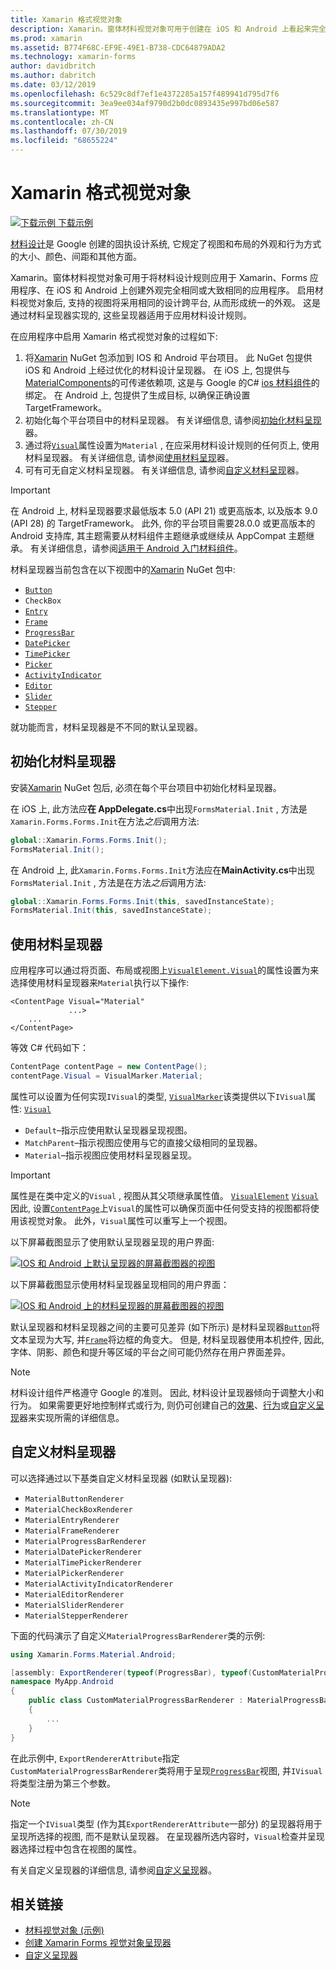 ```yaml
---
title: Xamarin 格式视觉对象
description: Xamarin。窗体材料视觉对象可用于创建在 iOS 和 Android 上看起来完全相同或大致相同的 Xamarin 应用程序。
ms.prod: xamarin
ms.assetid: B774F68C-EF9E-49E1-B738-CDC64879ADA2
ms.technology: xamarin-forms
author: davidbritch
ms.author: dabritch
ms.date: 03/12/2019
ms.openlocfilehash: 6c529c8df7ef1e4372285a157f489941d795d7f6
ms.sourcegitcommit: 3ea9ee034af9790d2b0dc0893435e997bd06e587
ms.translationtype: MT
ms.contentlocale: zh-CN
ms.lasthandoff: 07/30/2019
ms.locfileid: "68655224"
---
```

# <a name="xamarinforms-material-visual"></a>Xamarin 格式视觉对象

[![下载示例](~/media/shared/download.png) 下载示例](https://docs.microsoft.com/samples/xamarin/xamarin-forms-samples/userinterface-visualdemos)

[材料设计](https://material.io)是 Google 创建的固执设计系统, 它规定了视图和布局的外观和行为方式的大小、颜色、间距和其他方面。

Xamarin。窗体材料视觉对象可用于将材料设计规则应用于 Xamarin、Forms 应用程序、在 iOS 和 Android 上创建外观完全相同或大致相同的应用程序。 启用材料视觉对象后, 支持的视图将采用相同的设计跨平台, 从而形成统一的外观。 这是通过材料呈现器实现的, 这些呈现器适用于应用材料设计规则。

在应用程序中启用 Xamarin 格式视觉对象的过程如下:

1. 将[Xamarin](https://www.nuget.org/packages/Xamarin.Forms.Visual.Material/) NuGet 包添加到 IOS 和 Android 平台项目。 此 NuGet 包提供 iOS 和 Android 上经过优化的材料设计呈现器。 在 iOS 上, 包提供与[MaterialComponents](https://www.nuget.org/packages/Xamarin.iOS.MaterialComponents)的可传递依赖项, 这是与 Google 的C# [ios 材料组件](https://material.io/develop/ios/)的绑定。 在 Android 上, 包提供了生成目标, 以确保正确设置 TargetFramework。
1. 初始化每个平台项目中的材料呈现器。 有关详细信息, 请参阅[初始化材料呈现](#initialize-material-renderers)器。
1. 通过将[`Visual`](xref:Xamarin.Forms.VisualElement.Visual)属性设置为`Material` , 在应采用材料设计规则的任何页上, 使用材料呈现器。 有关详细信息, 请参阅[使用材料呈现](#consume-material-renderers)器。
1. 可有可无自定义材料呈现器。 有关详细信息, 请参阅[自定义材料呈现](#customize-material-renderers)器。

> [!IMPORTANT]
> 在 Android 上, 材料呈现器要求最低版本 5.0 (API 21) 或更高版本, 以及版本 9.0 (API 28) 的 TargetFramework。 此外, 你的平台项目需要28.0.0 或更高版本的 Android 支持库, 其主题需要从材料组件主题继承或继续从 AppCompat 主题继承。 有关详细信息，请参阅[适用于 Android 入门材料组件](https://github.com/material-components/material-components-android/blob/master/docs/getting-started.md)。

材料呈现器当前包含在以下视图中的[Xamarin](https://www.nuget.org/packages/Xamarin.Forms.Visual.Material/) NuGet 包中:

- [`Button`](xref:Xamarin.Forms.Button)
- `CheckBox`
- [`Entry`](xref:Xamarin.Forms.Entry)
- [`Frame`](xref:Xamarin.Forms.Frame)
- [`ProgressBar`](xref:Xamarin.Forms.ProgressBar)
- [`DatePicker`](xref:Xamarin.Forms.DatePicker)
- [`TimePicker`](xref:Xamarin.Forms.TimePicker)
- [`Picker`](xref:Xamarin.Forms.Picker)
- [`ActivityIndicator`](xref:Xamarin.Forms.ActivityIndicator)
- [`Editor`](xref:Xamarin.Forms.Editor)
- [`Slider`](xref:Xamarin.Forms.Slider)
- [`Stepper`](xref:Xamarin.Forms.Stepper)

就功能而言，材料呈现器是不不同的默认呈现器。

## <a name="initialize-material-renderers"></a>初始化材料呈现器

安装[Xamarin](https://www.nuget.org/packages/Xamarin.Forms.Visual.Material/) NuGet 包后, 必须在每个平台项目中初始化材料呈现器。

在 iOS 上, 此方法应**在 AppDelegate.cs**中出现`FormsMaterial.Init` , 方法是`Xamarin.Forms.Forms.Init`在方法*之后*调用方法:

```csharp
global::Xamarin.Forms.Forms.Init();
FormsMaterial.Init();
```

在 Android 上, 此`Xamarin.Forms.Forms.Init`方法应在**MainActivity.cs**中出现`FormsMaterial.Init` , 方法是在方法*之后*调用方法:

```csharp
global::Xamarin.Forms.Forms.Init(this, savedInstanceState);
FormsMaterial.Init(this, savedInstanceState);
```

## <a name="consume-material-renderers"></a>使用材料呈现器

应用程序可以通过将页面、布局或视图上[`VisualElement.Visual`](xref:Xamarin.Forms.VisualElement.Visual)的属性设置为来选择使用材料呈现器来`Material`执行以下操作:

```xaml
<ContentPage Visual="Material"
             ...>
    ...
</ContentPage>
```

等效 C# 代码如下：

```csharp
ContentPage contentPage = new ContentPage();
contentPage.Visual = VisualMarker.Material;
```

属性可以设置为任何实现`IVisual`的类型, [`VisualMarker`](xref:Xamarin.Forms.VisualMarker)该类提供以下`IVisual`属性: [`Visual`](xref:Xamarin.Forms.VisualElement.Visual)

- `Default`–指示应使用默认呈现器呈现视图。
- `MatchParent`–指示视图应使用与它的直接父级相同的呈现器。
- `Material`–指示视图应使用材料呈现器呈现。

> [!IMPORTANT]
> 属性是在类中定义的`Visual` , 视图从其父项继承属性值。 [`VisualElement`](xref:Xamarin.Forms.VisualElement) [`Visual`](xref:Xamarin.Forms.VisualElement.Visual) 因此, 设置[`ContentPage`](xref:Xamarin.Forms.ContentPage)上`Visual`的属性可以确保页面中任何受支持的视图都将使用该视觉对象。 此外，`Visual`属性可以重写上一个视图。

以下屏幕截图显示了使用默认呈现器呈现的用户界面:

[![IOS 和 Android 上默认呈现器的屏幕截图](material-visual-images/default-renderers.png "使用默认呈现")器的视图](material-visual-images/default-renderers-large.png#lightbox)

以下屏幕截图显示使用材料呈现器呈现相同的用户界面：

[![IOS 和 Android 上的材料呈现器的屏幕截图](material-visual-images/material-renderers.png "使用材料呈现")器的视图](material-visual-images/material-renderers-large.png#lightbox)

默认呈现器和材料呈现器之间的主要可见差异 (如下所示) 是材料呈现器[`Button`](xref:Xamarin.Forms.Button)将文本呈现为大写, 并[`Frame`](xref:Xamarin.Forms.Frame)将边框的角变大。 但是, 材料呈现器使用本机控件, 因此, 字体、阴影、颜色和提升等区域的平台之间可能仍然存在用户界面差异。

> [!NOTE]
> 材料设计组件严格遵守 Google 的准则。 因此, 材料设计呈现器倾向于调整大小和行为。 如果需要更好地控制样式或行为, 则仍可创建自己的[效果](~/xamarin-forms/app-fundamentals/effects/index.md)、[行为](~/xamarin-forms/app-fundamentals/behaviors/index.md)或[自定义呈现](~/xamarin-forms/app-fundamentals/custom-renderer/index.md)器来实现所需的详细信息。

## <a name="customize-material-renderers"></a>自定义材料呈现器

可以选择通过以下基类自定义材料呈现器 (如默认呈现器):

- `MaterialButtonRenderer`
- `MaterialCheckBoxRenderer`
- `MaterialEntryRenderer`
- `MaterialFrameRenderer`
- `MaterialProgressBarRenderer`
- `MaterialDatePickerRenderer`
- `MaterialTimePickerRenderer`
- `MaterialPickerRenderer`
- `MaterialActivityIndicatorRenderer`
- `MaterialEditorRenderer`
- `MaterialSliderRenderer`
- `MaterialStepperRenderer`

下面的代码演示了自定义`MaterialProgressBarRenderer`类的示例:

```csharp
using Xamarin.Forms.Material.Android;

[assembly: ExportRenderer(typeof(ProgressBar), typeof(CustomMaterialProgressBarRenderer), new[] { typeof(VisualMarker.MaterialVisual) })]
namespace MyApp.Android
{
    public class CustomMaterialProgressBarRenderer : MaterialProgressBarRenderer
    {
        ...
    }
}
```

在此示例中, `ExportRendererAttribute`指定`CustomMaterialProgressBarRenderer`类将用于呈现[`ProgressBar`](xref:Xamarin.Forms.ProgressBar)视图, 并`IVisual`将类型注册为第三个参数。

> [!NOTE]
> 指定一个`IVisual`类型 (作为其`ExportRendererAttribute`一部分) 的呈现器将用于呈现所选择的视图, 而不是默认呈现器。 在呈现器所选内容时，`Visual`检查并呈现器选择过程中包含在视图的属性。

有关自定义呈现器的详细信息, 请参阅[自定义呈现](~/xamarin-forms/app-fundamentals/custom-renderer/index.md)器。

## <a name="related-links"></a>相关链接

- [材料视觉对象 (示例)](https://docs.microsoft.com/samples/xamarin/xamarin-forms-samples/userinterface-visualdemos)
- [创建 Xamarin Forms 视觉对象呈现器](create.md)
- [自定义呈现器](~/xamarin-forms/app-fundamentals/custom-renderer/index.md)
